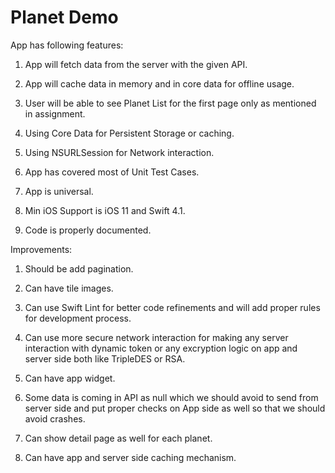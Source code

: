 #  Planet Demo

App has following features:

1.  App will fetch data from the server with the given API.

2.  App will cache data in memory and in core data for offline usage.

3.  User will be able to see Planet List for the first page only as mentioned in assignment.

4.  Using Core Data for Persistent Storage or caching.

5.  Using NSURLSession for Network interaction.

6.  App has covered most of Unit Test Cases.

7.  App is universal.

8.   Min iOS Support is iOS 11 and Swift 4.1.

9.   Code is properly documented.


Improvements:

1.  Should be add pagination.

2.  Can have tile images.

3.  Can use Swift Lint for better code refinements and will add proper rules for development process.

4.  Can use more secure network interaction for making any server interaction with dynamic token or any excryption logic on app and server side both like TripleDES or RSA.

5.  Can have app widget.

6.  Some data is coming in API as null which we should avoid to send from server side and put proper checks on App side as well so that we should avoid crashes.

7.  Can show detail page as well for each planet.

8.  Can have app and server side caching mechanism.


